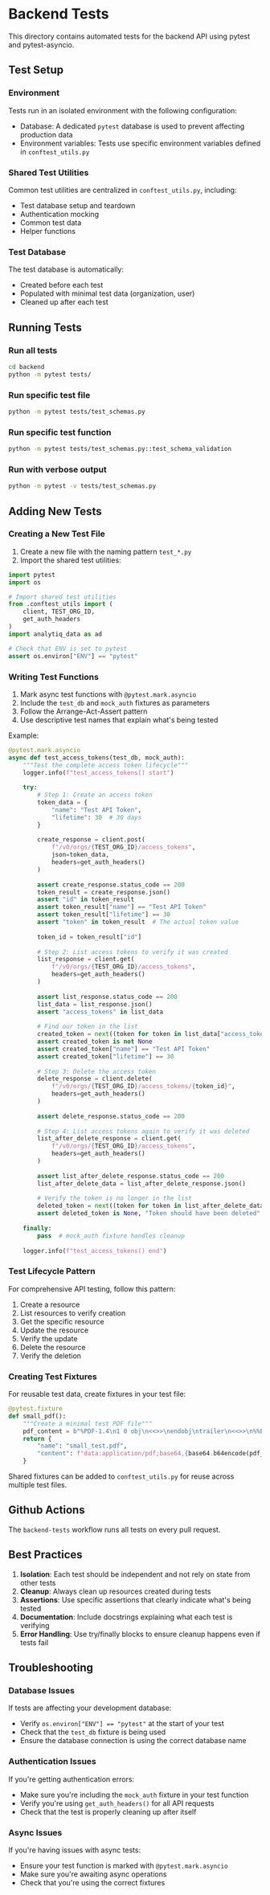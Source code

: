 # Backend Tests

This directory contains automated tests for the backend API using pytest and pytest-asyncio.

## Test Setup

### Environment

Tests run in an isolated environment with the following configuration:
- Database: A dedicated `pytest` database is used to prevent affecting production data
- Environment variables: Tests use specific environment variables defined in `conftest_utils.py`

### Shared Test Utilities

Common test utilities are centralized in `conftest_utils.py`, including:
- Test database setup and teardown
- Authentication mocking
- Common test data
- Helper functions

### Test Database

The test database is automatically:
- Created before each test
- Populated with minimal test data (organization, user)
- Cleaned up after each test

## Running Tests

### Run all tests

```bash
cd backend
python -m pytest tests/
```

### Run specific test file

```bash
python -m pytest tests/test_schemas.py
```

### Run specific test function

```bash
python -m pytest tests/test_schemas.py::test_schema_validation
``` 

### Run with verbose output

```bash
python -m pytest -v tests/test_schemas.py
```

## Adding New Tests

### Creating a New Test File

1. Create a new file with the naming pattern `test_*.py`
2. Import the shared test utilities:

```python
import pytest
import os

# Import shared test utilities
from .conftest_utils import (
    client, TEST_ORG_ID, 
    get_auth_headers
)
import analytiq_data as ad

# Check that ENV is set to pytest
assert os.environ["ENV"] == "pytest"
```

### Writing Test Functions

1. Mark async test functions with `@pytest.mark.asyncio`
2. Include the `test_db` and `mock_auth` fixtures as parameters
3. Follow the Arrange-Act-Assert pattern
4. Use descriptive test names that explain what's being tested

Example:

```python
@pytest.mark.asyncio
async def test_access_tokens(test_db, mock_auth):
    """Test the complete access token lifecycle"""
    logger.info(f"test_access_tokens() start")
    
    try:
        # Step 1: Create an access token
        token_data = {
            "name": "Test API Token",
            "lifetime": 30  # 30 days
        }
        
        create_response = client.post(
            f"/v0/orgs/{TEST_ORG_ID}/access_tokens",
            json=token_data,
            headers=get_auth_headers()
        )
        
        assert create_response.status_code == 200
        token_result = create_response.json()
        assert "id" in token_result
        assert token_result["name"] == "Test API Token"
        assert token_result["lifetime"] == 30
        assert "token" in token_result  # The actual token value
        
        token_id = token_result["id"]
        
        # Step 2: List access tokens to verify it was created
        list_response = client.get(
            f"/v0/orgs/{TEST_ORG_ID}/access_tokens",
            headers=get_auth_headers()
        )
        
        assert list_response.status_code == 200
        list_data = list_response.json()
        assert "access_tokens" in list_data
        
        # Find our token in the list
        created_token = next((token for token in list_data["access_tokens"] if token["id"] == token_id), None)
        assert created_token is not None
        assert created_token["name"] == "Test API Token"
        assert created_token["lifetime"] == 30
        
        # Step 3: Delete the access token
        delete_response = client.delete(
            f"/v0/orgs/{TEST_ORG_ID}/access_tokens/{token_id}",
            headers=get_auth_headers()
        )
        
        assert delete_response.status_code == 200
        
        # Step 4: List access tokens again to verify it was deleted
        list_after_delete_response = client.get(
            f"/v0/orgs/{TEST_ORG_ID}/access_tokens",
            headers=get_auth_headers()
        )
        
        assert list_after_delete_response.status_code == 200
        list_after_delete_data = list_after_delete_response.json()
        
        # Verify the token is no longer in the list
        deleted_token = next((token for token in list_after_delete_data["access_tokens"] if token["id"] == token_id), None)
        assert deleted_token is None, "Token should have been deleted"
        
    finally:
        pass  # mock_auth fixture handles cleanup
    
    logger.info(f"test_access_tokens() end")
```

### Test Lifecycle Pattern

For comprehensive API testing, follow this pattern:
1. Create a resource
2. List resources to verify creation
3. Get the specific resource
4. Update the resource
5. Verify the update
6. Delete the resource
7. Verify the deletion

### Creating Test Fixtures

For reusable test data, create fixtures in your test file:

```python
@pytest.fixture
def small_pdf():
    """Create a minimal test PDF file"""
    pdf_content = b"%PDF-1.4\n1 0 obj\n<<>>\nendobj\ntrailer\n<<>>\n%%EOF\n"
    return {
        "name": "small_test.pdf",
        "content": f"data:application/pdf;base64,{base64.b64encode(pdf_content).decode()}"
    }
```

Shared fixtures can be added to `conftest_utils.py` for reuse across multiple test files.

## Github Actions

The `backend-tests` workflow runs all tests on every pull request.

## Best Practices

1. **Isolation**: Each test should be independent and not rely on state from other tests
2. **Cleanup**: Always clean up resources created during tests
3. **Assertions**: Use specific assertions that clearly indicate what's being tested
4. **Documentation**: Include docstrings explaining what each test is verifying
5. **Error Handling**: Use try/finally blocks to ensure cleanup happens even if tests fail

## Troubleshooting

### Database Issues

If tests are affecting your development database:
- Verify `os.environ["ENV"] == "pytest"` at the start of your test
- Check that the `test_db` fixture is being used
- Ensure the database connection is using the correct database name

### Authentication Issues

If you're getting authentication errors:
- Make sure you're including the `mock_auth` fixture in your test function
- Verify you're using `get_auth_headers()` for all API requests
- Check that the test is properly cleaning up after itself

### Async Issues

If you're having issues with async tests:
- Ensure your test function is marked with `@pytest.mark.asyncio`
- Make sure you're awaiting async operations
- Check that you're using the correct fixtures